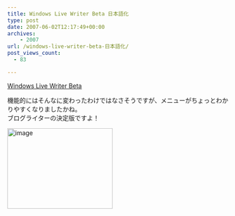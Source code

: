 ```yaml
---
title: Windows Live Writer Beta 日本語化
type: post
date: 2007-06-02T12:17:49+00:00
archives:
    - 2007
url: /windows-live-writer-beta-日本語化/
post_views_count:
  - 83

---
```

[Windows Live&nbsp;Writer Beta][1]

機能的にはそんなに変わったわけではなさそうですが、メニューがちょっとわかりやすくなりましたかね。  
ブログライターの決定版ですよ！

<a href="https://i0.wp.com/jqinglong.html.xdomain.jp/bimg/image.png" atomicselection="true"><img style="border-top-width: 0px; border-left-width: 0px; border-bottom-width: 0px; border-right-width: 0px" height="183" alt="image" src="https://i0.wp.com/jqinglong.html.xdomain.jp/bimg/image_thumb.png?resize=240%2C183" width="240" border="0" data-recalc-dims="1" /></a>

 [1]: http://writer.live.com/
